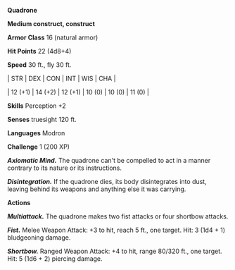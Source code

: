 **Quadrone**

**Medium construct, construct**

**Armor Class** 16 (natural armor)

**Hit Points** 22 (4d8+4)

**Speed** 30 ft., fly 30 ft.

|   STR   |   DEX   |   CON   |   INT   |   WIS   |   CHA   |
  
| 12 (+1) | 14 (+2) | 12 (+1) | 10 (0) | 10 (0) | 11 (0) |

**Skills** Perception +2

**Senses** truesight 120 ft.

**Languages** Modron

**Challenge** 1 (200 XP)

***Axiomatic Mind.*** The quadrone can't be compelled to act in a manner contrary to its nature or its instructions.

***Disintegration.*** If the quadrone dies, its body disintegrates into dust, leaving behind its weapons and anything else it was carrying.

**Actions**

***Multiattack.*** The quadrone makes two fist attacks or four shortbow attacks.

***Fist.*** Melee Weapon Attack: +3 to hit, reach 5 ft., one target. Hit: 3 (1d4 + 1) bludgeoning damage.

***Shortbow.*** Ranged Weapon Attack: +4 to hit, range 80/320 ft., one target. Hit: 5 (1d6 + 2) piercing damage.

